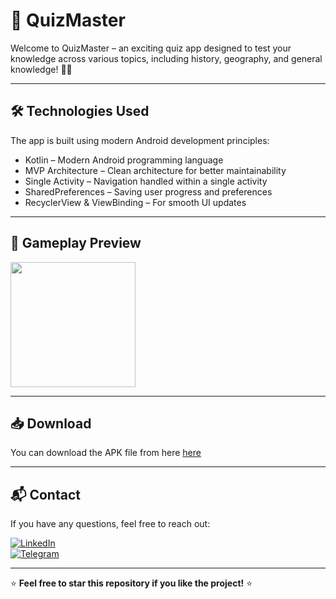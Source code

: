 # 🎯 QuizMaster
Welcome to QuizMaster – an exciting quiz app designed to test your knowledge across various topics, including history, geography, and general knowledge! 🧠✨

---

## 🛠 Technologies Used
The app is built using modern Android development principles:

- Kotlin – Modern Android programming language
- MVP Architecture – Clean architecture for better maintainability
- Single Activity – Navigation handled within a single activity
- SharedPreferences – Saving user progress and preferences
- RecyclerView & ViewBinding – For smooth UI updates

---

## 🎥 Gameplay Preview
<img src="https://github.com/Khonsaid/Quiz_Master/blob/master/quizmaster.gif" width="200">

---

## 📥 Download
You can download the APK file from here [here](https://github.com/Khonsaid/Quiz_Master/raw/master/QuizMaster.apk)

---

## 📬 Contact
If you have any questions, feel free to reach out:

[![LinkedIn](https://img.shields.io/badge/LinkedIn-Profile-blue?style=for-the-badge&logo=linkedin)](https://www.linkedin.com/in/khonsaid)  
[![Telegram](https://img.shields.io/badge/Telegram-Message-blue?style=for-the-badge&logo=telegram)](https://t.me/xonsaid)

---

⭐ **Feel free to star this repository if you like the project!** ⭐

